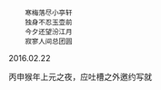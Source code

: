 
        寒梅落尽小亭轩
        独身不忍玉壶前
        今夕还望汾江月
        寂寥人间总团圆
         
         
2016.02.22

丙申猴年上元之夜，应吐槽之外邀约写就
        